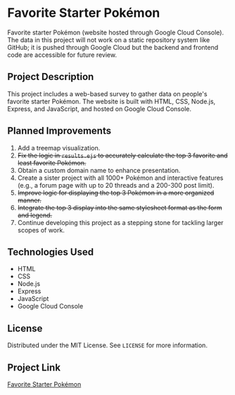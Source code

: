 # Favorite Starter Pokémon

Favorite starter Pokémon (website hosted through Google Cloud Console). The data in this project will not work on a static repository system like GitHub; it is pushed through Google Cloud but the backend and frontend code are accessible for future review.

## Project Description

This project includes a web-based survey to gather data on people's favorite starter Pokémon. The website is built with HTML, CSS, Node.js, Express, and JavaScript, and hosted on Google Cloud Console.

## Planned Improvements

1. Add a treemap visualization.
2. ~~Fix the logic in `results.ejs` to accurately calculate the top 3 favorite and least favorite Pokémon.~~
3. Obtain a custom domain name to enhance presentation.
4. Create a sister project with all 1000+ Pokémon and interactive features (e.g., a forum page with up to 20 threads and a 200-300 post limit).
5. ~~Improve logic for displaying the top 3 Pokémon in a more organized manner.~~
6. ~~Integrate the top 3 display into the same stylesheet format as the form and legend.~~
7. Continue developing this project as a stepping stone for tackling larger scopes of work.

## Technologies Used

- HTML
- CSS
- Node.js
- Express
- JavaScript
- Google Cloud Console

## License

Distributed under the MIT License. See `LICENSE` for more information.

## Project Link

[Favorite Starter Pokémon](https://my-project-1-443823.ue.r.appspot.com/)
